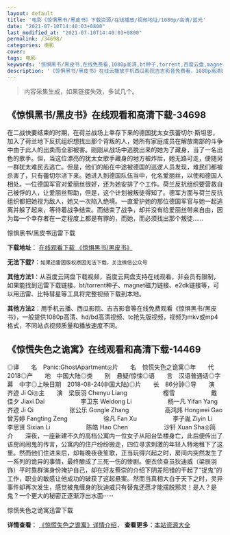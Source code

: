 ```yaml
---
layout: default
title: '电影《惊惧黑书/黑皮书》下载资源/在线播放/视频地址/1080p/高清/蓝光'
date: "2021-07-10T14:40:03+0800"
last_modified_at: "2021-07-10T14:40:03+0800"
permalink: /34698/
categories: 电影
cover:
tags: 电影
keywords: '惊惧黑书/黑皮书,在线免费看,1080p高清,bt种子,torrent,百度云盘,magnet,磁力链,迅雷下载资源'
description: '《惊惧黑书/黑皮书》在线云播放手机西瓜影院吉吉影音免费看，1080p高清bd/hd未删减完整版和tc抢先枪版，mkv/mp4格式，附带bt/torrent种子、magnet/磁力链、百度云盘、网盘资源迅雷下载链接'
---
```


>内容采集生成，如果链接失效，多试几个。


## 《惊惧黑书/黑皮书》在线观看和高清下载-34698

在二战快要结束的时期，在荷兰战场上幸存下来的德国犹太女孩蕾切尔&middot;斯坦恩，加入了荷兰地下反抗组织想找出那个背叛的人，她所有家庭成员在解放南部的斗争中由于此人的出卖而全部被害。刚刚从战场中逃脱出来的她为了藏身，当了一名出色的歌手。但，当这位漂亮的犹太女歌手藏身的地方被炸后，她无路可走，便随另一群犹太难民去逃亡。但是，他们的船在中途被德国的巡逻人员发现，难民们都被杀害了，只有蕾切尔活下来。她进入到德国队伍当中，化名爱丽丝，以使和德国人相处。一位德国军官对爱丽丝很好，还为她安排了个工作。荷兰反抗组织要营救自己被俘的人，让爱丽丝帮助，但是，这个计划被叛徒得知了。德军方面与荷兰反抗组织都把她视为敌人，她又一次陷入绝境。一直爱护她的那位德国军官与她一起逃离并躲了起来，等待着战争结束。而结束了战争，却并没有给爱丽丝带来自由，因为每一个幸存者在一定程度上都是有罪的，而她，而必须找出那个叛徒&hellip;…


惊惧黑书/黑皮书迅雷下载

**下载地址**： [在线观看下载 《惊惧黑书/黑皮书》](https://www.993dy.com//vod-detail-id-14228.html) 


**无法下载?**：`如果迅雷因版权原因无法下载，关注微信公众号 `

**其他方法1**：从百度云网盘下载视频，百度云网盘支持在线观看，非会员有限制，如果能找到迅雷下载链接、bt/torrent种子、magnet磁力链接、e2dk链接等，可以用迅雷、比特彗星等工具将完整视频下载到本地。

**其他方法2**：用手机云播、西瓜影院、吉吉影音等在线免费观看《惊惧黑书/黑皮书》，一般提供1080p高清、hd/bd高清视频、tc抢先版视频，视频为mkv或mp4格式，不同站点视频质量和播放速度不同。


## 《惊慌失色之诡寓》在线观看和高清下载-14469

◎译　　名　Panic:GhostApartment◎片　　名　惊慌失色之诡寓◎年　　代　2018◎产　　地　中国大陆◎类　　别　悬疑/惊悚◎语　　言　汉语普通话◎字　　幕　中字◎上映日期　2018-08-24(中国大陆)◎片　　长　86分钟◎导　　演　齐迹 Ji Qi◎主　　演　梁辰羽 Chenyu Liang　　　　　　樱雪　　　　　　戴佳夕 Jiaxi Dai　　　　　　李卫东 Weidong Li　　　　　　杨一凡 Yifan Yang　　　　　　齐迹 Ji Qi　　　　　　张公乐 Gongle Zhang　　　　　　高鸿炜 Hongwei Gao　　　　　　曾芳婷 Fangting Zeng　　　　　　徐凡 Fan Xu　　　　　　李子胤 Ziyin Li　　　　　　李思贤 Sixian Li　　　　　　陈皓 Hao Chen　　　　　　沙轩 Xuan Sha◎简　　介　　深夜，一座新建不久的高档公寓内一位女子从阳台坠楼身亡，此后便传出了该房间闹鬼的传言，公寓内的住户纷纷搬走，四位寻求刺激的年轻人特地租下了这里。然而他们住进来后，却每晚夜夜笙歌，正当玩得兴起之时，房间内突然发生了一系列的诡异的事情，最终酿成了三死一伤的惨剧。便衣侦查员狄迪威（梁辰羽 饰）平时靠群演身份掩护自己，却在好友蔡崇的介绍下阴差阳错的干起了“捉鬼”的工作，职业的敏感让他成功的破获了这起悬案。然而当真相大白于天下之时，灵异事件却再次发生，感觉被鬼缠身的狄迪威只有替鬼还愿才能摆脱邪灵！是人？是鬼？一个更大的秘密正逐渐浮出水面······


惊慌失色之诡寓迅雷下载

**详情查看**： [《惊慌失色之诡寓》详情介绍](/movie/14469/)， **查看更多**：[本站资源大全](/movie/t/all/)

